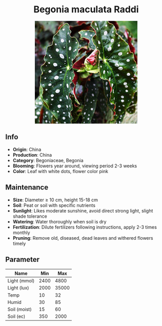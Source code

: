<h1 align='center'>Begonia maculata Raddi</h1>
<p align="center">
    <img 
        align='center'
        width='320'
        src="../images/begonia maculata raddi.png" 
        alt='Begonia maculata Raddi' />
</p>

## Info

 - **Origin**: China
 - **Production**: China
 - **Category**: Begoniaceae, Begonia
 - **Blooming**: Flowers year around, viewing period 2-3 weeks
 - **Color**: Leaf with white dots, flower color pink

## Maintenance

 - **Size**: Diameter ≥ 10 cm, height 15-18 cm
 - **Soil**: Peat or soil with specific nutrients
 - **Sunlight**: Likes moderate sunshine, avoid direct strong light, slight shade tolerance
 - **Watering**: Water thoroughly when soil is dry
 - **Fertilization**: Dilute fertilizers following instructions, apply 2-3 times monthly
 - **Pruning**: Remove old, diseased, dead leaves and withered flowers timely

## Parameter

| Name         | Min  | Max   |
|--------------|------|-------|
| Light (mmol) | 2400 | 4800  |
| Light (lux)  | 2000 | 35000 |
| Temp         | 10    | 32    |
| Humid        | 30   | 85    |
| Soil (moist) | 15   | 60    |
| Soil (ec)    | 350  | 2000  |